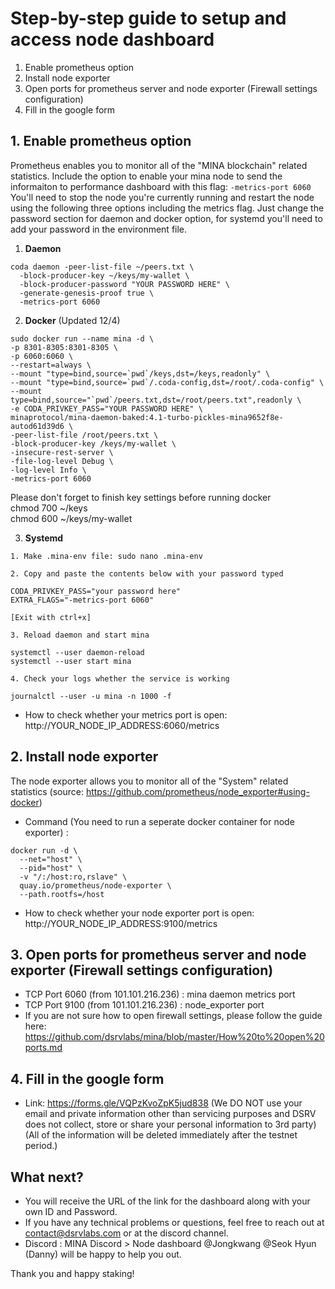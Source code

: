 # Step-by-step guide to setup and access node dashboard

1. Enable prometheus option
2. Install node exporter
3. Open ports for prometheus server and node exporter (Firewall settings configuration)
4. Fill in the google form

## 1. Enable prometheus option
Prometheus enables you to monitor all of the "MINA blockchain" related statistics.
Include the option to enable your mina node to send the informaiton to performance dashboard with this flag: `-metrics-port 6060`
You'll need to stop the node you're currently running and restart the node using the following three options including the metrics flag.
Just change the password section for daemon and docker option, for systemd you'll need to add your password in the environment file.

  1. __Daemon__
```
coda daemon -peer-list-file ~/peers.txt \
  -block-producer-key ~/keys/my-wallet \
  -block-producer-password "YOUR PASSWORD HERE" \
  -generate-genesis-proof true \
  -metrics-port 6060
```

  2. __Docker__ (Updated 12/4)
```
sudo docker run --name mina -d \
-p 8301-8305:8301-8305 \
-p 6060:6060 \
--restart=always \
--mount "type=bind,source=`pwd`/keys,dst=/keys,readonly" \
--mount "type=bind,source=`pwd`/.coda-config,dst=/root/.coda-config" \
--mount type=bind,source="`pwd`/peers.txt,dst=/root/peers.txt",readonly \
-e CODA_PRIVKEY_PASS="YOUR PASSWORD HERE" \
minaprotocol/mina-daemon-baked:4.1-turbo-pickles-mina9652f8e-autod61d39d6 \
-peer-list-file /root/peers.txt \
-block-producer-key /keys/my-wallet \
-insecure-rest-server \
-file-log-level Debug \
-log-level Info \
-metrics-port 6060
```

   Please don't forget to finish key settings before running docker  
    chmod 700 ~/keys  
    chmod 600 ~/keys/my-wallet  

  3. __Systemd__  
  
  
    1. Make .mina-env file: sudo nano .mina-env  
    
    2. Copy and paste the contents below with your password typed  
    
    CODA_PRIVKEY_PASS="your password here"
    EXTRA_FLAGS="-metrics-port 6060" 
    
    [Exit with ctrl+x]  
    
    3. Reload daemon and start mina  
    
    systemctl --user daemon-reload
    systemctl --user start mina  
    
    4. Check your logs whether the service is working  
    
    journalctl --user -u mina -n 1000 -f 
  

- How to check whether your metrics port is open: http://YOUR_NODE_IP_ADDRESS:6060/metrics

## 2. Install node exporter
The node exporter allows you to monitor all of the "System" related statistics (source: https://github.com/prometheus/node_exporter#using-docker)
- Command (You need to run a seperate docker container for node exporter) :
```
docker run -d \
  --net="host" \
  --pid="host" \
  -v "/:/host:ro,rslave" \
  quay.io/prometheus/node-exporter \
  --path.rootfs=/host
 ```
- How to check whether your node exporter port is open: http://YOUR_NODE_IP_ADDRESS:9100/metrics

## 3. Open ports for prometheus server and node exporter (Firewall settings configuration)
- TCP Port 6060 (from 101.101.216.236) : mina daemon metrics port
- TCP Port 9100 (from 101.101.216.236) : node_exporter port
- If you are not sure how to open firewall settings, please follow the guide here: https://github.com/dsrvlabs/mina/blob/master/How%20to%20open%20ports.md

## 4. Fill in the google form
- Link: https://forms.gle/VQPzKvoZpK5jud838
(We DO NOT use your email and private information other than servicing purposes and DSRV does not collect, store or share your personal information to 3rd party)
(All of the information will be deleted immediately after the testnet period.)

## What next?
- You will receive the URL of the link for the dashboard along with your own ID and Password.
- If you have any technical problems or questions, feel free to reach out  at contact@dsrvlabs.com or at the discord channel.
- Discord : MINA Discord > Node dashboard
@Jongkwang @Seok Hyun (Danny) will be happy to help you out.

Thank you and happy staking! 
